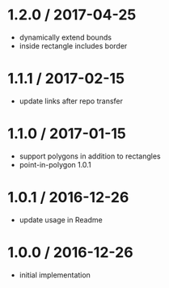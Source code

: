 
1.2.0 / 2017-04-25
==================

 * dynamically extend bounds
 * inside rectangle includes border

1.1.1 / 2017-02-15
==================

 * update links after repo transfer

1.1.0 / 2017-01-15
==================

 * support polygons in addition to rectangles
 * point-in-polygon 1.0.1

1.0.1 / 2016-12-26
==================

 * update usage in Readme

1.0.0 / 2016-12-26
==================

 * initial implementation
